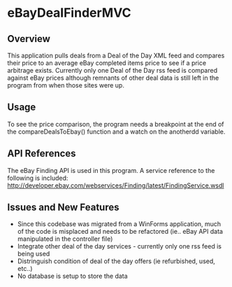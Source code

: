 # eBayDealFinderMVC

## Overview

This application pulls deals from a Deal of the Day XML feed and compares their price to an average eBay completed items price to see if a price arbitrage exists. 
Currently only one Deal of the Day rss feed is compared against eBay prices although remnants of other deal data is still left in the program from when those sites were up. 

## Usage
To see the price comparison, the program needs a breakpoint at the end of the compareDealsToEbay() function and a watch on the anotherdd variable. 

## API References
The eBay Finding API is used in this program. A service reference to the following is included:
http://developer.ebay.com/webservices/Finding/latest/FindingService.wsdl


## Issues and New Features
- Since this codebase was migrated from a WinForms application, much of the code is misplaced and needs to be refactored (ie.. eBay API data manipulated in the controller file)
- Integrate other deal of the day services - currently only one rss feed is being used
- Distringuish condition of deal of the day offers (ie refurbished, used, etc..) 
- No database is setup to store the data



